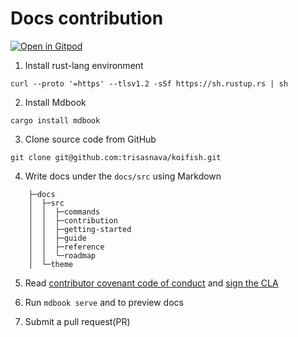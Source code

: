 # Docs contribution

[![Open in Gitpod](https://gitpod.io/button/open-in-gitpod.svg)](https://gitpod.io/#https://github.com/trisasnava/koifish)

1. Install rust-lang environment

```shell script
curl --proto '=https' --tlsv1.2 -sSf https://sh.rustup.rs | sh
```

2. Install Mdbook 

```shell script
cargo install mdbook
``` 

3. Clone source code from GitHub

```shell script
git clone git@github.com:trisasnava/koifish.git
```
 
4.  Write docs under the `docs/src` using Markdown

```tree
    ├─docs
    │  ├─src
    │  │  ├─commands
    │  │  ├─contribution
    │  │  ├─getting-started
    │  │  ├─guide
    │  │  ├─reference
    │  │  └─roadmap
    │  └─theme
```

5. Read [contributor covenant code of conduct](CODE_OF_CONDUCT.md) and [sign the CLA](https://cla-assistant.io/trisasnava/koifish)

6. Run `mdbook serve` and to preview docs

7. Submit a pull request(PR)